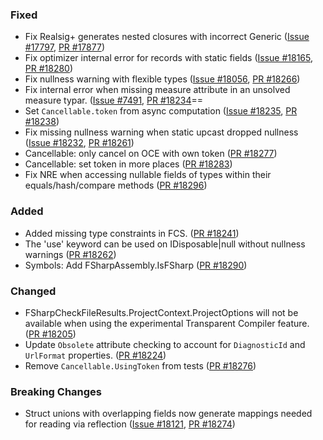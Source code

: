 ### Fixed
* Fix Realsig+ generates nested closures with incorrect Generic  ([Issue #17797](https://github.com/dotnet/fsharp/issues/17797), [PR #17877](https://github.com/dotnet/fsharp/pull/17877))
* Fix optimizer internal error for records with static fields  ([Issue #18165](https://github.com/dotnet/fsharp/issues/18165), [PR #18280](https://github.com/dotnet/fsharp/pull/18280))
* Fix nullness warning with flexible types  ([Issue #18056](https://github.com/dotnet/fsharp/issues/18056), [PR #18266](https://github.com/dotnet/fsharp/pull/18266))
* Fix internal error when missing measure attribute in an unsolved measure typar. ([Issue #7491](https://github.com/dotnet/fsharp/issues/7491), [PR #18234](https://github.com/dotnet/fsharp/pull/18234)==
* Set `Cancellable.token` from async computation ([Issue #18235](https://github.com/dotnet/fsharp/issues/18235), [PR #18238](https://github.com/dotnet/fsharp/pull/18238))
* Fix missing nullness warning when static upcast dropped nullness ([Issue #18232](https://github.com/dotnet/fsharp/issues/18232), [PR #18261](https://github.com/dotnet/fsharp/pull/18261))
* Cancellable: only cancel on OCE with own token ([PR #18277](https://github.com/dotnet/fsharp/pull/18277))
* Cancellable: set token in more places ([PR #18283](https://github.com/dotnet/fsharp/pull/18283))
* Fix NRE when accessing nullable fields of types within their equals/hash/compare methods ([PR #18296](https://github.com/dotnet/fsharp/pull/18296))

### Added
* Added missing type constraints in FCS. ([PR #18241](https://github.com/dotnet/fsharp/pull/18241))
* The 'use' keyword can be used on IDisposable|null without nullness warnings ([PR #18262](https://github.com/dotnet/fsharp/pull/18262))
* Symbols: Add FSharpAssembly.IsFSharp ([PR #18290](https://github.com/dotnet/fsharp/pull/18290))

### Changed

* FSharpCheckFileResults.ProjectContext.ProjectOptions will not be available when using the experimental Transparent Compiler feature. ([PR #18205](https://github.com/dotnet/fsharp/pull/18205))
* Update `Obsolete` attribute checking to account for `DiagnosticId` and `UrlFormat` properties. ([PR #18224](https://github.com/dotnet/fsharp/pull/18224))
* Remove `Cancellable.UsingToken` from tests ([PR #18276](https://github.com/dotnet/fsharp/pull/18276))

### Breaking Changes
* Struct unions with overlapping fields now generate mappings needed for reading via reflection ([Issue #18121](https://github.com/dotnet/fsharp/issues/17797), [PR #18274](https://github.com/dotnet/fsharp/pull/17877))